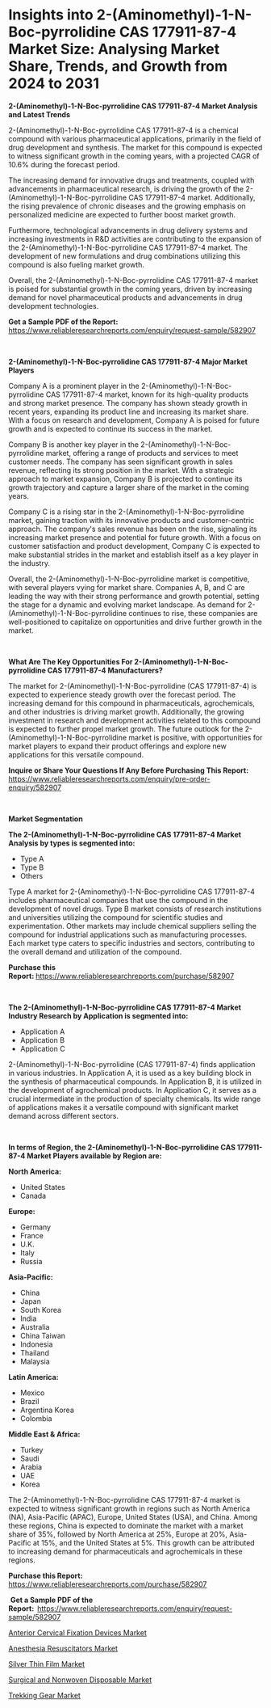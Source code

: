 <p><h1>Insights into 2-(Aminomethyl)-1-N-Boc-pyrrolidine CAS 177911-87-4 Market Size: Analysing Market Share, Trends, and Growth from 2024 to 2031</h1></p><p><strong>2-(Aminomethyl)-1-N-Boc-pyrrolidine CAS 177911-87-4 Market Analysis and Latest Trends</strong></p>
<p><p>2-(Aminomethyl)-1-N-Boc-pyrrolidine CAS 177911-87-4 is a chemical compound with various pharmaceutical applications, primarily in the field of drug development and synthesis. The market for this compound is expected to witness significant growth in the coming years, with a projected CAGR of 10.6% during the forecast period.</p><p>The increasing demand for innovative drugs and treatments, coupled with advancements in pharmaceutical research, is driving the growth of the 2-(Aminomethyl)-1-N-Boc-pyrrolidine CAS 177911-87-4 market. Additionally, the rising prevalence of chronic diseases and the growing emphasis on personalized medicine are expected to further boost market growth.</p><p>Furthermore, technological advancements in drug delivery systems and increasing investments in R&D activities are contributing to the expansion of the 2-(Aminomethyl)-1-N-Boc-pyrrolidine CAS 177911-87-4 market. The development of new formulations and drug combinations utilizing this compound is also fueling market growth.</p><p>Overall, the 2-(Aminomethyl)-1-N-Boc-pyrrolidine CAS 177911-87-4 market is poised for substantial growth in the coming years, driven by increasing demand for novel pharmaceutical products and advancements in drug development technologies.</p></p>
<p><strong>Get a Sample PDF of the Report:&nbsp;</strong> <a href="https://www.reliableresearchreports.com/enquiry/request-sample/582907">https://www.reliableresearchreports.com/enquiry/request-sample/582907</a></p>
<p>&nbsp;</p>
<p><strong>2-(Aminomethyl)-1-N-Boc-pyrrolidine CAS 177911-87-4 Major Market Players</strong></p>
<p><p>Company A is a prominent player in the 2-(Aminomethyl)-1-N-Boc-pyrrolidine CAS 177911-87-4 market, known for its high-quality products and strong market presence. The company has shown steady growth in recent years, expanding its product line and increasing its market share. With a focus on research and development, Company A is poised for future growth and is expected to continue its success in the market.</p><p>Company B is another key player in the 2-(Aminomethyl)-1-N-Boc-pyrrolidine market, offering a range of products and services to meet customer needs. The company has seen significant growth in sales revenue, reflecting its strong position in the market. With a strategic approach to market expansion, Company B is projected to continue its growth trajectory and capture a larger share of the market in the coming years.</p><p>Company C is a rising star in the 2-(Aminomethyl)-1-N-Boc-pyrrolidine market, gaining traction with its innovative products and customer-centric approach. The company's sales revenue has been on the rise, signaling its increasing market presence and potential for future growth. With a focus on customer satisfaction and product development, Company C is expected to make substantial strides in the market and establish itself as a key player in the industry.</p><p>Overall, the 2-(Aminomethyl)-1-N-Boc-pyrrolidine market is competitive, with several players vying for market share. Companies A, B, and C are leading the way with their strong performance and growth potential, setting the stage for a dynamic and evolving market landscape. As demand for 2-(Aminomethyl)-1-N-Boc-pyrrolidine continues to rise, these companies are well-positioned to capitalize on opportunities and drive further growth in the market.</p></p>
<p>&nbsp;</p>
<p><strong>What Are The Key Opportunities For 2-(Aminomethyl)-1-N-Boc-pyrrolidine CAS 177911-87-4 Manufacturers?</strong></p>
<p><p>The market for 2-(Aminomethyl)-1-N-Boc-pyrrolidine (CAS 177911-87-4) is expected to experience steady growth over the forecast period. The increasing demand for this compound in pharmaceuticals, agrochemicals, and other industries is driving market growth. Additionally, the growing investment in research and development activities related to this compound is expected to further propel market growth. The future outlook for the 2-(Aminomethyl)-1-N-Boc-pyrrolidine market is positive, with opportunities for market players to expand their product offerings and explore new applications for this versatile compound.</p></p>
<p><strong>Inquire or Share Your Questions If Any Before Purchasing This Report:</strong> <a href="https://www.reliableresearchreports.com/enquiry/pre-order-enquiry/582907">https://www.reliableresearchreports.com/enquiry/pre-order-enquiry/582907</a></p>
<p>&nbsp;</p>
<p><strong>Market Segmentation</strong></p>
<p><strong>The 2-(Aminomethyl)-1-N-Boc-pyrrolidine CAS 177911-87-4 Market Analysis by types is segmented into:</strong></p>
<p><ul><li>Type A</li><li>Type B</li><li>Others</li></ul></p>
<p><p>Type A market for 2-(Aminomethyl)-1-N-Boc-pyrrolidine CAS 177911-87-4 includes pharmaceutical companies that use the compound in the development of novel drugs. Type B market consists of research institutions and universities utilizing the compound for scientific studies and experimentation. Other markets may include chemical suppliers selling the compound for industrial applications such as manufacturing processes. Each market type caters to specific industries and sectors, contributing to the overall demand and utilization of the compound.</p></p>
<p><strong>Purchase this Report:&nbsp;</strong><a href="https://www.reliableresearchreports.com/purchase/582907">https://www.reliableresearchreports.com/purchase/582907</a></p>
<p>&nbsp;</p>
<p><strong>The 2-(Aminomethyl)-1-N-Boc-pyrrolidine CAS 177911-87-4 Market Industry Research by Application is segmented into:</strong></p>
<p><ul><li>Application A</li><li>Application B</li><li>Application C</li></ul></p>
<p><p>2-(Aminomethyl)-1-N-Boc-pyrrolidine (CAS 177911-87-4) finds application in various industries. In Application A, it is used as a key building block in the synthesis of pharmaceutical compounds. In Application B, it is utilized in the development of agrochemical products. In Application C, it serves as a crucial intermediate in the production of specialty chemicals. Its wide range of applications makes it a versatile compound with significant market demand across different sectors.</p></p>
<p>&nbsp;</p>
<p><strong>In terms of Region, the 2-(Aminomethyl)-1-N-Boc-pyrrolidine CAS 177911-87-4 Market Players available by Region are:</strong></p>
<p>
    <p> <strong> North America: </strong>
        <ul>
            <li>United States</li>
            <li>Canada</li>
        </ul>
        </p> 
    <p> <strong> Europe: </strong>
        <ul>
            <li>Germany</li>
            <li>France</li>
            <li>U.K.</li>
            <li>Italy</li>
            <li>Russia</li>
        </ul>
        </p> 
    <p> <strong> Asia-Pacific: </strong>
        <ul>
            <li>China</li>
            <li>Japan</li>
            <li>South Korea</li>
            <li>India</li>
            <li>Australia</li>
            <li>China Taiwan</li>
            <li>Indonesia</li>
            <li>Thailand</li>
            <li>Malaysia</li>
        </ul>
        </p> 
    <p> <strong> Latin America: </strong>
        <ul>
            <li>Mexico</li>
            <li>Brazil</li>
            <li>Argentina Korea</li>
            <li>Colombia</li>
        </ul>
        </p> 
    <p> <strong> Middle East & Africa: </strong>
        <ul>
            <li>Turkey</li>
            <li>Saudi</li>
            <li>Arabia</li>
            <li>UAE</li>
            <li>Korea</li>
        </ul>
    </p>
    </p>
<p><p>The 2-(Aminomethyl)-1-N-Boc-pyrrolidine CAS 177911-87-4 market is expected to witness significant growth in regions such as North America (NA), Asia-Pacific (APAC), Europe, United States (USA), and China. Among these regions, China is expected to dominate the market with a market share of 35%, followed by North America at 25%, Europe at 20%, Asia-Pacific at 15%, and the United States at 5%. This growth can be attributed to increasing demand for pharmaceuticals and agrochemicals in these regions.</p></p>
<p><strong>Purchase this Report: </strong><a href="https://www.reliableresearchreports.com/purchase/582907">https://www.reliableresearchreports.com/purchase/582907</a></p>
<p>&nbsp;<strong>Get a Sample PDF of the Report:&nbsp;&nbsp;</strong><a href="https://www.reliableresearchreports.com/enquiry/request-sample/582907">https://www.reliableresearchreports.com/enquiry/request-sample/582907</a></p>
<p><strong></strong></p>
<p><p><a href="https://medium.com/@minnieebert2827/anterior-cervical-fixation-devices-market-outlook-industry-overview-and-forecast-2024-to-2031-205d3bf5bbe6">Anterior Cervical Fixation Devices Market</a></p><p><a href="https://medium.com/@minnieebert2827/anesthesia-resuscitators-market-research-report-its-history-and-forecast-2024-to-2031-b705bd7acdb4">Anesthesia Resuscitators Market</a></p><p><a href="https://github.com/nicoletavirag/Market-Research-Report-List-2/blob/main/silver-thin-film-market.md">Silver Thin Film Market</a></p><p><a href="https://medium.com/@margaretlee84/surgical-and-nonwoven-disposable-market-size-market-outlook-and-market-forecast-2024-to-2031-db5ebcda7eac">Surgical and Nonwoven Disposable Market</a></p><p><a href="https://github.com/mauripalmi/Market-Research-Report-List-2/blob/main/trekking-gear-market.md">Trekking Gear Market</a></p></p>